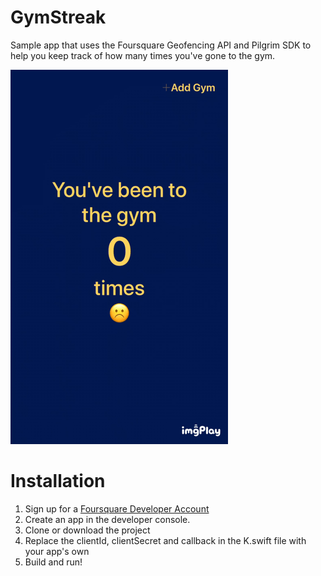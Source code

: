 # GymStreak
Sample app that uses the Foursquare Geofencing API and Pilgrim SDK to help you keep track of how many times you've gone to the gym.

![](demo.GIF)

# Installation
1) Sign up for a [Foursquare Developer Account](https://foursquare.com/developers/signup)
2) Create an app in the developer console.
3) Clone or download the project
4) Replace the clientId, clientSecret and callback in the K.swift file with your app's own
5) Build and run!
